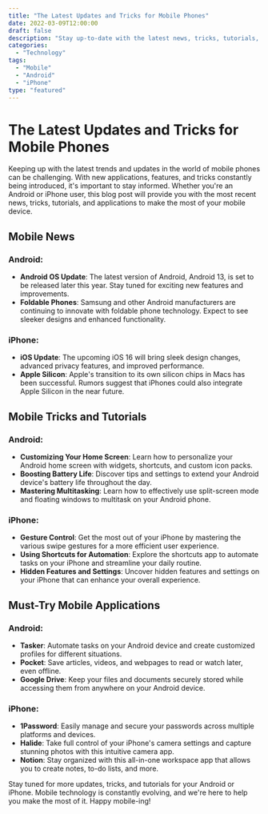 ```yaml
--- 
title: "The Latest Updates and Tricks for Mobile Phones"
date: 2022-03-09T12:00:00
draft: false  
description: "Stay up-to-date with the latest news, tricks, tutorials, and applications for mobile devices, whether you're an Android or iPhone user."
categories: 
  - "Technology"
tags: 
  - "Mobile"
  - "Android"
  - "iPhone"
type: "featured"
--- 
```


# The Latest Updates and Tricks for Mobile Phones

Keeping up with the latest trends and updates in the world of mobile phones can be challenging. With new applications, features, and tricks constantly being introduced, it's important to stay informed. Whether you're an Android or iPhone user, this blog post will provide you with the most recent news, tricks, tutorials, and applications to make the most of your mobile device.

## Mobile News

### Android:
- **Android OS Update**: The latest version of Android, Android 13, is set to be released later this year. Stay tuned for exciting new features and improvements.
- **Foldable Phones**: Samsung and other Android manufacturers are continuing to innovate with foldable phone technology. Expect to see sleeker designs and enhanced functionality.

### iPhone:
- **iOS Update**: The upcoming iOS 16 will bring sleek design changes, advanced privacy features, and improved performance.
- **Apple Silicon**: Apple's transition to its own silicon chips in Macs has been successful. Rumors suggest that iPhones could also integrate Apple Silicon in the near future.

## Mobile Tricks and Tutorials

### Android:
- **Customizing Your Home Screen**: Learn how to personalize your Android home screen with widgets, shortcuts, and custom icon packs.
- **Boosting Battery Life**: Discover tips and settings to extend your Android device's battery life throughout the day.
- **Mastering Multitasking**: Learn how to effectively use split-screen mode and floating windows to multitask on your Android phone.

### iPhone:
- **Gesture Control**: Get the most out of your iPhone by mastering the various swipe gestures for a more efficient user experience.
- **Using Shortcuts for Automation**: Explore the shortcuts app to automate tasks on your iPhone and streamline your daily routine.
- **Hidden Features and Settings**: Uncover hidden features and settings on your iPhone that can enhance your overall experience.

## Must-Try Mobile Applications

### Android:
- **Tasker**: Automate tasks on your Android device and create customized profiles for different situations.
- **Pocket**: Save articles, videos, and webpages to read or watch later, even offline.
- **Google Drive**: Keep your files and documents securely stored while accessing them from anywhere on your Android device.

### iPhone:
- **1Password**: Easily manage and secure your passwords across multiple platforms and devices.
- **Halide**: Take full control of your iPhone's camera settings and capture stunning photos with this intuitive camera app.
- **Notion**: Stay organized with this all-in-one workspace app that allows you to create notes, to-do lists, and more.

Stay tuned for more updates, tricks, and tutorials for your Android or iPhone. Mobile technology is constantly evolving, and we're here to help you make the most of it. Happy mobile-ing!
